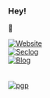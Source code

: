 ### Hey!

🥷 

 
  [![Website](https://img.shields.io/badge/WWW-rosecurify.com-red?style=flat-square&color=E5322D)](https://www.rosecurify.com)<br>
  [![Seclog](https://img.shields.io/badge/Seclog-log.rosecurify.com-orange?style=flat-square&&color=414141&logo=rss)](https://log.rosecurify.com)<br>
  [![Blog](https://img.shields.io/badge/Blog-blog.rosecurify.com-orange?style=flat-square&logo=rss)](https://blog.rosecurify.com)<br>
<br><br>
[![pgp](https://img.shields.io/badge/pgp-0x8267E6B1C86D1105-313131?style=flat&labelColor=545454&color=313131)](https://github.com/omarkurt.gpg) 


<br>
<br>
<br>
<br>
